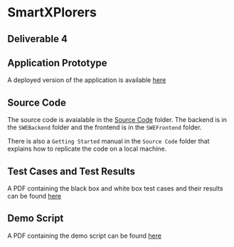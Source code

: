 # SmartXPlorers
## Deliverable 4

## Application Prototype

A deployed version of the application is available [here](https://smart-xplorers.vercel.app/)

## Source Code

The source code is avaialable in the [Source Code](Source%20Code) folder. The backend is in the `SWEBackend` folder and the frontend is in the `SWEFrontend` folder.

There is also a `Getting Started` manual in the `Source Code` folder that explains how to replicate the code on a local machine.

## Test Cases and Test Results

A PDF containing the black box and white box test cases and their results can be found [here](TestCases.pdf)    

## Demo Script

A PDF containing the demo script can be found [here](Demo%20Script.pdf)